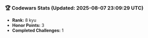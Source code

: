 ### 🏆 Codewars Stats (Updated: 2025-08-07 23:09:29 UTC)

- **Rank:** 8 kyu
- **Honor Points:** 3
- **Completed Challenges:** 1
